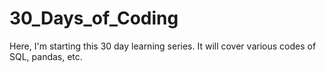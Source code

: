 # 30_Days_of_Coding
Here, I'm starting this 30 day learning series. It will cover various codes of SQL, pandas, etc.
